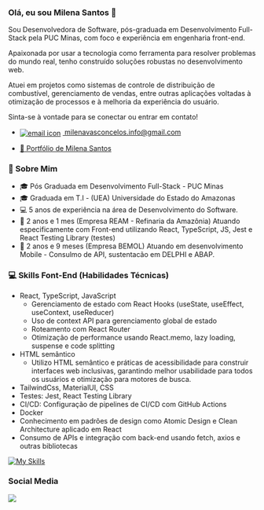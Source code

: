 ### Olá, eu sou Milena Santos 👋
Sou Desenvolvedora de Software, pós-graduada em Desenvolvimento Full-Stack pela PUC Minas, com foco e experiência em engenharia front-end.

Apaixonada por usar a tecnologia como ferramenta para resolver problemas do mundo real, tenho construído soluções robustas no desenvolvimento web.

Atuei em projetos como sistemas de controle de distribuição de combustível, gerenciamento de vendas, entre outras aplicações voltadas à otimização de processos e à melhoria da experiência do usuário.

Sinta-se à vontade para se conectar ou entrar em contato!
- <a href="mailto:milenavasconcelos.info@gmail.com">
  <img src="https://img.icons8.com/ios-filled/16/000000/new-post.png" alt="email icon" style="vertical-align:middle; margin-right:4px;" />
  milenavasconcelos.info@gmail.com
</a>

- <a href="https://triangular-carp-017.notion.site/Portf-lio-de-Milena-Santos-20ca8742aea080ef8156e47cf799547b">
  🎯
  Portfólio de Milena Santos
</a>



### 🚀 Sobre Mim

- 🎓 Pós Graduada em Desenvolvimento Full-Stack - PUC Minas
- 🎓 Graduada em T.I - (UEA) Universidade do Estado do Amazonas
- 💻 5 anos de experiência na área de Desenvolvimento do Software.
- 🏢 2 anos e 1 mes (Empresa REAM - Refinaria da Amazônia) Atuando especificamente com Front-end utilizando React, TypeScript, JS, Jest e React Testing Library (testes)
- 🏢 2 anos e 9 meses (Empresa BEMOL) Atuando em desenvolvimento Mobile - Consulmo de API, sustentacão em DELPHI e ABAP.


### 💻 Skills Font-End  (Habilidades Técnicas)
- React, TypeScript, JavaScript
  - Gerenciamento de estado com React Hooks (useState, useEffect, useContext, useReducer)
  - Uso de context API para gerenciamento global de estado
  - Roteamento com React Router
  - Otimização de performance usando React.memo, lazy loading, suspense e code splitting
- HTML semântico
  - Utilizo HTML semântico e práticas de acessibilidade para construir interfaces web inclusivas, garantindo melhor usabilidade para todos os usuários e otimização para motores de busca.
- TailwindCss, MaterialUI, CSS
- Testes: Jest, React Testing Library
- CI/CD: Configuração de pipelines de CI/CD com GitHub Actions
- Docker
- Conhecimento em padrões de design como Atomic Design e Clean Architecture aplicado em React
- Consumo de APIs e integração com back-end usando fetch, axios e outras bibliotecas



[![My Skills](https://skillicons.dev/icons?i=js,ts,react,html,css,tailwindcss,docker)](https://skillicons.dev)


### Social Media 

<div> 
  <a href="https://www.linkedin.com/in/milena-vasconcelos-342445125" target="_blank"><img src="https://img.shields.io/badge/-LinkedIn-%230077B5?style=for-the-badge&logo=linkedin&logoColor=white" target="_blank"></a>  
</div>
